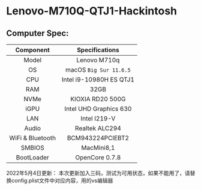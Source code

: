 # Lenovo-M710Q-QTJ1-Hackintosh
## Computer Spec:

|   Component   |    Specifications |
| :------: | :-----------------------: |
| Model |     Lenovo M710q      |
| OS |     macOS  `Big Sur 11.6.5`      |
|  CPU  |   Intel i9-10980H ES QTJ1   |
|   RAM   |           32GB            |
|  NVMe  | KIOXIA RD20 500G |
|   iGPU   | Intel UHD Graphics 630 |
|  LAN  |            Intel I219-V            |
|   Audio   |      Realtek ALC294       |
|   WiFi & Bluetooth   | BCM943224PCIEBT2  |
|   SMBIOS   | MacMini8,1 |
|   BootLoader   | OpenCore 0.7.8 |


2022年5月4日更新：
本次更新加入三码，测试为可用状态，如果不能用了，请替换config.plist文件中对应内容，用的vs编辑器
